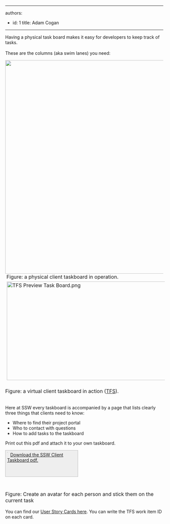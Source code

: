 

---
authors:
  - id: 1
    title: Adam Cogan
---




<span class='intro'> Having a physical task board makes it easy for developers to keep track of tasks. <br><br>These are the columns (aka swim lanes) you need&#58;  </span>

<img width="680" src="/Management/RulesToBetterScrumUsingTFS/PublishingImages/Taskboard.jpg" class="ms-rteCustom-ImageArea" alt="" />&#160;<font size="+0" class="ms-rteCustom-FigureNormal">Figure&#58; a physical&#160;client taskboard in operation.</font><font size="+0" class="ms-rteCustom-FigureNormal"><img src="/Management/RulesToBetterScrumUsingTFS/PublishingImages/TFS%20Preview%20Task%20Board.png" alt="TFS Preview Task Board.png" class="ms-rteCustom-ImageArea" style="margin&#58;5px;width&#58;800px;height&#58;314px;" /><br><br>Figure&#58; a virtual&#160;client taskboard in action (<a href="http&#58;//tfspreview.com/">TFS​</a>).<br><br></font><p>Here at SSW every taskboard is accompanied by a page that lists clearly three things that clients need to know&#58;</p>
<ul><li>Where to find their project portal </li>
<li>Who to contact with questions </li>
<li>How to add tasks to the taskboard </li></ul>
<p>Print out this pdf and attach it to your own taskboard. </p>
<div style="border-width&#58;1px;border-style&#58;solid;border-color&#58;rgb(187, 187, 187);padding&#58;5px;background-color&#58;rgb(238, 238, 238);width&#58;220px;height&#58;73px;"><a shape="rect" href="/Management/RulesToBetterScrumUsingTFS/Documents/SSW-Taskboard.pdf" style="border-bottom&#58;medium none;float&#58;left;"><img src="/Management/RulesToBetterScrumUsingTFS/PublishingImages/preview-taskboard.jpg" alt="" style="border-width&#58;1px;border-style&#58;solid;border-color&#58;rgb(204, 204, 204);margin-right&#58;8px;" /></a> <a shape="rect" href="/Management/RulesToBetterScrumUsingTFS/Documents/SSW-Taskboard.pdf">Download the SSW Client Taskboard pdf.</a></div>
<p>&#160;</p>
<p><img src="/Management/RulesToBetterScrumUsingTFS/PublishingImages/Avatar.jpg" alt="" /><br><font size="+0" class="ms-rteCustom-FigureNormal">Figure&#58; Create an avatar for each person and stick them on the current task<br></font><br>You can find our <a shape="rect" href="http&#58;//www.ssw.com.au/ssw/Standards/Rules/RulesToBetterProjectManagementWithTFS.aspx#PrintedStoryCard">User Story Cards here</a>. You can write the TFS work item ID on each card. </p>


